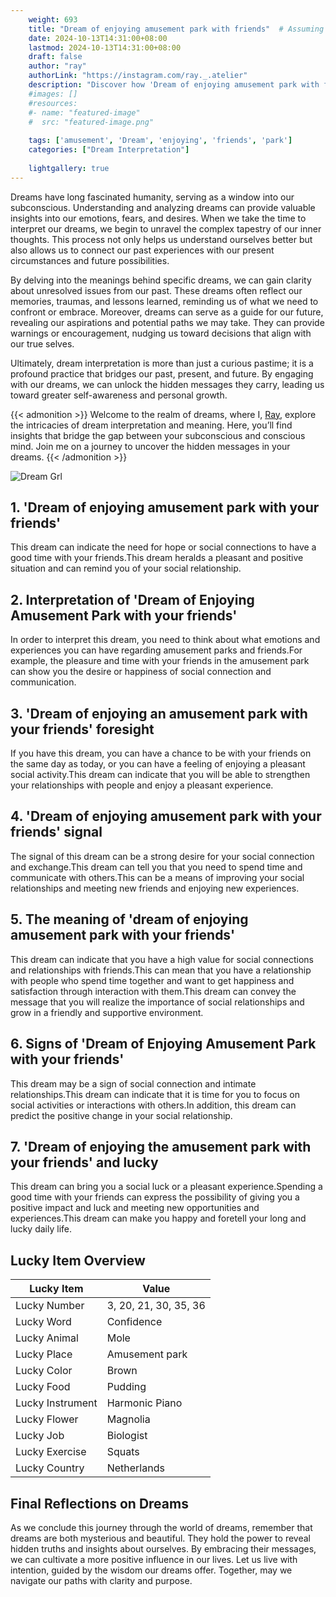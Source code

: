 ```yaml
---
    weight: 693
    title: "Dream of enjoying amusement park with friends"  # Assuming 'title' column exists
    date: 2024-10-13T14:31:00+08:00
    lastmod: 2024-10-13T14:31:00+08:00
    draft: false
    author: "ray"
    authorLink: "https://instagram.com/ray._.atelier"
    description: "Discover how 'Dream of enjoying amusement park with friends' can interpret your future and uncover its significant meanings in your life."
    #images: []
    #resources:
    #- name: "featured-image"
    #  src: "featured-image.png"
    
    tags: ['amusement', 'Dream', 'enjoying', 'friends', 'park']
    categories: ["Dream Interpretation"]
    
    lightgallery: true
---
```

    
Dreams have long fascinated humanity, serving as a window into our subconscious. Understanding and analyzing dreams can provide valuable insights into our emotions, fears, and desires. When we take the time to interpret our dreams, we begin to unravel the complex tapestry of our inner thoughts. This process not only helps us understand ourselves better but also allows us to connect our past experiences with our present circumstances and future possibilities.

By delving into the meanings behind specific dreams, we can gain clarity about unresolved issues from our past. These dreams often reflect our memories, traumas, and lessons learned, reminding us of what we need to confront or embrace. Moreover, dreams can serve as a guide for our future, revealing our aspirations and potential paths we may take. They can provide warnings or encouragement, nudging us toward decisions that align with our true selves.

Ultimately, dream interpretation is more than just a curious pastime; it is a profound practice that bridges our past, present, and future. By engaging with our dreams, we can unlock the hidden messages they carry, leading us toward greater self-awareness and personal growth.

{{< admonition >}}
Welcome to the realm of dreams, where I, [Ray](https://instagram.com/ray._.atelier), explore the intricacies of dream interpretation and meaning. Here, you’ll find insights that bridge the gap between your subconscious and conscious mind. Join me on a journey to uncover the hidden messages in your dreams.
{{< /admonition >}}

![Dream Grl](https://cdn.pixabay.com/photo/2017/11/02/03/35/gothic-2910057_1280.jpg "Dream Grl")

## 1. 'Dream of enjoying amusement park with your friends'
This dream can indicate the need for hope or social connections to have a good time with your friends.This dream heralds a pleasant and positive situation and can remind you of your social relationship.

## 2. Interpretation of 'Dream of Enjoying Amusement Park with your friends'
In order to interpret this dream, you need to think about what emotions and experiences you can have regarding amusement parks and friends.For example, the pleasure and time with your friends in the amusement park can show you the desire or happiness of social connection and communication.

## 3. 'Dream of enjoying an amusement park with your friends' foresight
If you have this dream, you can have a chance to be with your friends on the same day as today, or you can have a feeling of enjoying a pleasant social activity.This dream can indicate that you will be able to strengthen your relationships with people and enjoy a pleasant experience.

## 4. 'Dream of enjoying amusement park with your friends' signal
The signal of this dream can be a strong desire for your social connection and exchange.This dream can tell you that you need to spend time and communicate with others.This can be a means of improving your social relationships and meeting new friends and enjoying new experiences.

## 5. The meaning of 'dream of enjoying amusement park with your friends'
This dream can indicate that you have a high value for social connections and relationships with friends.This can mean that you have a relationship with people who spend time together and want to get happiness and satisfaction through interaction with them.This dream can convey the message that you will realize the importance of social relationships and grow in a friendly and supportive environment.

## 6. Signs of 'Dream of Enjoying Amusement Park with your friends'
This dream may be a sign of social connection and intimate relationships.This dream can indicate that it is time for you to focus on social activities or interactions with others.In addition, this dream can predict the positive change in your social relationship.

## 7. 'Dream of enjoying the amusement park with your friends' and lucky
This dream can bring you a social luck or a pleasant experience.Spending a good time with your friends can express the possibility of giving you a positive impact and luck and meeting new opportunities and experiences.This dream can make you happy and foretell your long and lucky daily life.

## Lucky Item Overview
| Lucky Item          | Value              |
|---------------|--------------------|
| Lucky Number        | 3, 20, 21, 30, 35, 36  |
| Lucky Word          | Confidence |
| Lucky Animal        | Mole |
| Lucky Place         | Amusement park     |
| Lucky Color         | Brown     |
| Lucky Food          | Pudding      |
| Lucky Instrument    | Harmonic Piano |
| Lucky Flower        | Magnolia    |
| Lucky Job           | Biologist       |
| Lucky Exercise      | Squats  |
| Lucky Country       | Netherlands    |


##  Final Reflections on Dreams

As we conclude this journey through the world of dreams, remember that dreams are both mysterious and beautiful. They hold the power to reveal hidden truths and insights about ourselves. By embracing their messages, we can cultivate a more positive influence in our lives. Let us live with intention, guided by the wisdom our dreams offer. Together, may we navigate our paths with clarity and purpose.
